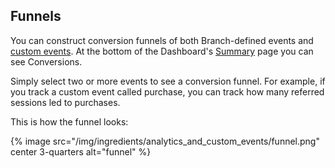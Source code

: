 
## Funnels

You can construct conversion funnels of both Branch-defined events and [custom events](/recipes/advanced_referral_incentives/{{page.platform}}/#custom-events). At the bottom of the Dashboard's [Summary](https://dashboard.branch.io/#) page you can see Conversions.

Simply select two or more events to see a conversion funnel. For example, if you track a custom event called purchase, you can track how many referred sessions led to purchases.

This is how the funnel looks:

{% image src="/img/ingredients/analytics_and_custom_events/funnel.png" center 3-quarters alt="funnel" %}

